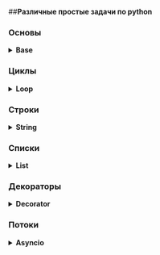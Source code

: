 ##__Различные простые задачи по python__

### Основы

<details><summary><b>Base</b></summary>

[Пример1](Base/developers.py) - Окончание слов.

[Пример2](Base/lucky.py) - Счастливый билет.

[Пример3](Base/sorted.py) - Вывод по правилу.

[Пример3](Base/fuzzbuzz.py) - fuzzbuzz.

</details>

### Циклы

<details><summary><b>Loop</b></summary>

[Пример1](Loop/mean3.py) - Среднее всех чисел, кратное 3м.

[Пример2](Loop/mult_table.py) - Таблица умножения.

[Пример3](Loop/array_search.py) - Поиск числа в массиве.

</details>

### Строки

<details><summary><b>String</b></summary>

[Пример1](String/zip_string.py) - Сжатие строки.

</details>

### Списки

<details><summary><b>List</b></summary>

[Пример1](Lists/val_freq_more_one.py) - Повторяющиеся числа.

[Пример2](Lists/sum_of_neighbors.py) - Сумма соседних чисел.

[Пример3](Lists/sorting.py) - Сортировка.

[Пример4](Lists/invert_array.py) - Обращение массива.

</details>

### Декораторы

<details><summary><b>Decorator</b></summary>

[Пример1](Decorators/dec1.py) - Функция возвращает функцию.

[Пример2](Decorators/dec2.py) - Пример декоратора.

[Пример3](Decorators/dec3.py) - Передача функции другой функции как параметр.

[Пример4](Decorators/common_decorator.py) - Максимально общий декоратор.

[Пример5](Decorators/decorators.py) - Пример декоратора.

[Пример6](Decorators/decorator_passing_arguments.py) - Передача аргументов в декорируемую функцию.

[Пример7](Decorators/method_decorator.py) - Декорирование методов.

[Пример8](Decorators/my_nested_decorator.py) - Вложенные декораторы.

[Пример9](Decorators/my_shiny_new_decorator.py) - Свой декоратор «вручную».

</details>

### Потоки

<details><summary><b>Asyncio</b></summary>

[Пример1](Asyncio/thread_test.py) - Пример нескольких выполняющихся потоков.

</details>